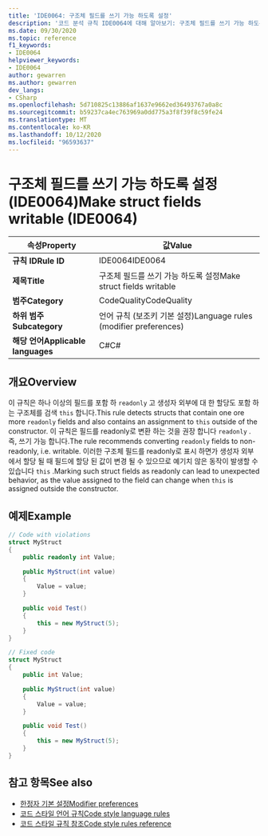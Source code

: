 ```yaml
---
title: 'IDE0064: 구조체 필드를 쓰기 가능 하도록 설정'
description: '코드 분석 규칙 IDE0064에 대해 알아보기: 구조체 필드를 쓰기 가능 하도록 설정'
ms.date: 09/30/2020
ms.topic: reference
f1_keywords:
- IDE0064
helpviewer_keywords:
- IDE0064
author: gewarren
ms.author: gewarren
dev_langs:
- CSharp
ms.openlocfilehash: 5d710825c13886af1637e9662ed36493767a0a8c
ms.sourcegitcommit: b59237ca4ec763969a0dd775a3f8f39f8c59fe24
ms.translationtype: MT
ms.contentlocale: ko-KR
ms.lasthandoff: 10/12/2020
ms.locfileid: "96593637"
---
```

# <a name="make-struct-fields-writable-ide0064"></a><span data-ttu-id="3311a-103">구조체 필드를 쓰기 가능 하도록 설정 (IDE0064)</span><span class="sxs-lookup"><span data-stu-id="3311a-103">Make struct fields writable (IDE0064)</span></span>

|<span data-ttu-id="3311a-104">속성</span><span class="sxs-lookup"><span data-stu-id="3311a-104">Property</span></span>|<span data-ttu-id="3311a-105">값</span><span class="sxs-lookup"><span data-stu-id="3311a-105">Value</span></span>|
|-|-|
| <span data-ttu-id="3311a-106">**규칙 ID**</span><span class="sxs-lookup"><span data-stu-id="3311a-106">**Rule ID**</span></span> | <span data-ttu-id="3311a-107">IDE0064</span><span class="sxs-lookup"><span data-stu-id="3311a-107">IDE0064</span></span> |
| <span data-ttu-id="3311a-108">**제목**</span><span class="sxs-lookup"><span data-stu-id="3311a-108">**Title**</span></span> | <span data-ttu-id="3311a-109">구조체 필드를 쓰기 가능 하도록 설정</span><span class="sxs-lookup"><span data-stu-id="3311a-109">Make struct fields writable</span></span> |
| <span data-ttu-id="3311a-110">**범주**</span><span class="sxs-lookup"><span data-stu-id="3311a-110">**Category**</span></span> | <span data-ttu-id="3311a-111">CodeQuality</span><span class="sxs-lookup"><span data-stu-id="3311a-111">CodeQuality</span></span> |
| <span data-ttu-id="3311a-112">**하위 범주**</span><span class="sxs-lookup"><span data-stu-id="3311a-112">**Subcategory**</span></span> | <span data-ttu-id="3311a-113">언어 규칙 (보조키 기본 설정)</span><span class="sxs-lookup"><span data-stu-id="3311a-113">Language rules (modifier preferences)</span></span> |
| <span data-ttu-id="3311a-114">**해당 언어**</span><span class="sxs-lookup"><span data-stu-id="3311a-114">**Applicable languages**</span></span> | <span data-ttu-id="3311a-115">C#</span><span class="sxs-lookup"><span data-stu-id="3311a-115">C#</span></span> |

## <a name="overview"></a><span data-ttu-id="3311a-116">개요</span><span class="sxs-lookup"><span data-stu-id="3311a-116">Overview</span></span>

<span data-ttu-id="3311a-117">이 규칙은 하나 이상의 필드를 포함 하 `readonly` 고 생성자 외부에 대 한 할당도 포함 하는 구조체를 검색 `this` 합니다.</span><span class="sxs-lookup"><span data-stu-id="3311a-117">This rule detects structs that contain one ore more `readonly` fields and also contains an assignment to `this` outside of the constructor.</span></span> <span data-ttu-id="3311a-118">이 규칙은 필드를 readonly로 변환 하는 것을 권장 합니다 `readonly` . 즉, 쓰기 가능 합니다.</span><span class="sxs-lookup"><span data-stu-id="3311a-118">The rule recommends converting `readonly` fields to non-readonly, i.e. writable.</span></span> <span data-ttu-id="3311a-119">이러한 구조체 필드를 readonly로 표시 하면가 생성자 외부에서 할당 될 때 필드에 할당 된 값이 변경 될 수 있으므로 예기치 않은 동작이 발생할 수 있습니다 `this` .</span><span class="sxs-lookup"><span data-stu-id="3311a-119">Marking such struct fields as readonly can lead to unexpected behavior, as the value assigned to the field can change when `this` is assigned outside the constructor.</span></span>

## <a name="example"></a><span data-ttu-id="3311a-120">예제</span><span class="sxs-lookup"><span data-stu-id="3311a-120">Example</span></span>

```csharp
// Code with violations
struct MyStruct
{
    public readonly int Value;

    public MyStruct(int value)
    {
        Value = value;
    }

    public void Test()
    {
        this = new MyStruct(5);
    }
}

// Fixed code
struct MyStruct
{
    public int Value;

    public MyStruct(int value)
    {
        Value = value;
    }

    public void Test()
    {
        this = new MyStruct(5);
    }
}
```

## <a name="see-also"></a><span data-ttu-id="3311a-121">참고 항목</span><span class="sxs-lookup"><span data-stu-id="3311a-121">See also</span></span>

- [<span data-ttu-id="3311a-122">한정자 기본 설정</span><span class="sxs-lookup"><span data-stu-id="3311a-122">Modifier preferences</span></span>](modifier-preferences.md)
- [<span data-ttu-id="3311a-123">코드 스타일 언어 규칙</span><span class="sxs-lookup"><span data-stu-id="3311a-123">Code style language rules</span></span>](language-rules.md)
- [<span data-ttu-id="3311a-124">코드 스타일 규칙 참조</span><span class="sxs-lookup"><span data-stu-id="3311a-124">Code style rules reference</span></span>](index.md)
